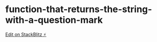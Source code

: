 # function-that-returns-the-string-with-a-question-mark

[Edit on StackBlitz ⚡️](https://stackblitz.com/edit/react-wevhvo)